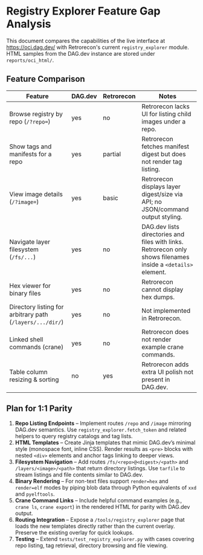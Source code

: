 # Registry Explorer Feature Gap Analysis

This document compares the capabilities of the live interface at <https://oci.dag.dev/> with Retrorecon's current `registry_explorer` module. HTML samples from the DAG.dev instance are stored under `reports/oci_html/`.

## Feature Comparison

| Feature | DAG.dev | Retrorecon | Notes |
| --- | --- | --- | --- |
| Browse registry by repo (`/?repo=`) | yes | no | Retrorecon lacks UI for listing child images under a repo. |
| Show tags and manifests for a repo | yes | partial | Retrorecon fetches manifest digest but does not render tag listing. |
| View image details (`/?image=`) | yes | basic | Retrorecon displays layer digest/size via API; no JSON/command output styling. |
| Navigate layer filesystem (`/fs/...`) | yes | no | DAG.dev lists directories and files with links. Retrorecon only shows filenames inside a `<details>` element. |
| Hex viewer for binary files | yes | no | Retrorecon cannot display hex dumps. |
| Directory listing for arbitrary path (`/layers/.../dir/`) | yes | no | Not implemented in Retrorecon. |
| Linked shell commands (crane) | yes | no | Retrorecon does not render example crane commands. |
| Table column resizing & sorting | no | yes | Retrorecon adds extra UI polish not present in DAG.dev. |

## Plan for 1:1 Parity

1. **Repo Listing Endpoints** – Implement routes `/repo` and `/image` mirroring DAG.dev semantics. Use `registry_explorer.fetch_token` and related helpers to query registry catalogs and tag lists.
2. **HTML Templates** – Create Jinja templates that mimic DAG.dev’s minimal style (monospace font, inline CSS). Render results as `<pre>` blocks with nested `<div>` elements and anchor tags linking to deeper views.
3. **Filesystem Navigation** – Add routes `/fs/<repo>@<digest>/<path>` and `/layers/<image>/<path>` that return directory listings. Use `tarfile` to stream listings and file contents similar to DAG.dev.
4. **Binary Rendering** – For non-text files support `render=hex` and `render=elf` modes by piping blob data through Python equivalents of `xxd` and `pyelftools`.
5. **Crane Command Links** – Include helpful command examples (e.g., `crane ls`, `crane export`) in the rendered HTML for parity with DAG.dev output.
6. **Routing Integration** – Expose a `/tools/registry_explorer` page that loads the new templates directly rather than the current overlay. Preserve the existing overlay for quick lookups.
7. **Testing** – Extend `tests/test_registry_explorer.py` with cases covering repo listing, tag retrieval, directory browsing and file viewing.

